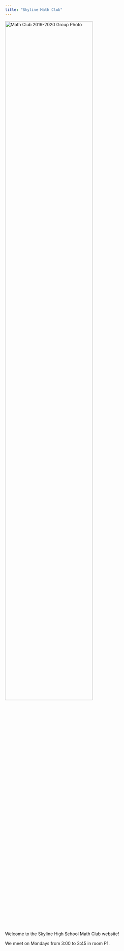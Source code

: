 ```yaml
---
title: "Skyline Math Club"
---
```


<!-- ![](/img/group-photo.jpg) -->

<!-- {{< figure src="/img/group-photo.jpg#center">}} -->
<!-- {{< img src="/img/group-photo.jpg" >}} -->

<img src="/img/group-photo.jpg" 
        alt="Math Club 2019-2020 Group Photo" 
        style="max-width: 100%; width: 75%; "
        class="center">

Welcome to the Skyline High School Math Club website!

We meet on Mondays from 3:00 to 3:45 in room P1.